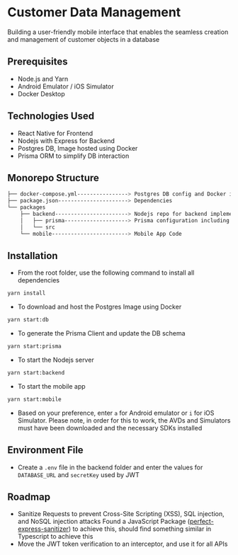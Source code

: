 # Customer Data Management

Building a user-friendly mobile interface that enables the seamless creation and management of customer objects in a database

## Prerequisites
* Node.js and Yarn
* Android Emulator / iOS Simulator
* Docker Desktop

## Technologies Used
* React Native for Frontend
* Nodejs with Express for Backend
* Postgres DB, Image hosted using Docker
* Prisma ORM to simplify DB interaction

## Monorepo Structure
```bash
├── docker-compose.yml----------------> Postgres DB config and Docker image data
├── package.json----------------------> Dependencies
└── packages
    ├── backend-----------------------> Nodejs repo for backend implementation
    │   ├── prisma--------------------> Prisma configuration including models
    │   └── src
    └── mobile------------------------> Mobile App Code
```
## Installation

* From the root folder, use the following command to install all dependencies
```bash
yarn install
```
* To download and host the Postgres Image using Docker
```bash
yarn start:db
```
* To generate the Prisma Client and update the DB schema
```bash
yarn start:prisma
```
* To start the Nodejs server
```bash
yarn start:backend
```
* To start the mobile app
```bash
yarn start:mobile
```
* Based on your preference, enter `a` for Android emulator or `i` for iOS Simulator. Please note, in order for this to work, the AVDs and Simulators must have been downloaded and the necessary SDKs installed

## Environment File
* Create a `.env` file in the backend folder and enter the values for `DATABASE_URL` and `secretKey` used by JWT

## Roadmap

* Sanitize Requests to prevent Cross-Site Scripting (XSS), SQL injection, and NoSQL injection attacks
Found a JavaScript Package ([perfect-express-sanitizer](https://www.npmjs.com/package/perfect-express-sanitizer)) to achieve this, should find something similar in Typescript to achieve this
* Move the JWT token verification to an interceptor, and use it for all APIs
